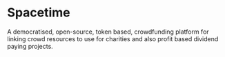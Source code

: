 # Spacetime
A democratised, open-source, token based, crowdfunding platform for linking crowd resources to use for charities and also profit based dividend paying projects.
